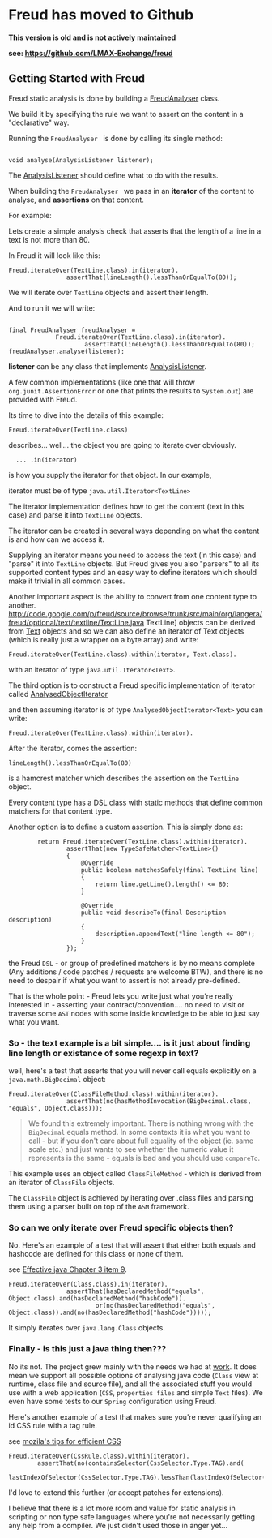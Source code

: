 # Freud has moved to Github #

**This version is old and is not actively maintained**

**see: https://github.com/LMAX-Exchange/freud**

## Getting Started with Freud ##

Freud static analysis is done by building a
[FreudAnalyser](http://code.google.com/p/freud/source/browse/trunk/src/main/org/langera/freud/core/FreudAnalyser.java) class.

We build it by specifying the rule we want to assert on the content
in a "declarative" way.

Running the  `FreudAnalyser ` is done by calling its single method:

```

void analyse(AnalysisListener listener);

```

The [AnalysisListener](http://code.google.com/p/freud/source/browse/trunk/src/main/org/langera/freud/core/listener/AnalysisListener.java) should define what to do with the results.

When building the  `FreudAnalyser ` we pass in an **iterator** of the content to analyse, and **assertions** on that content.

For example:

Lets create a simple analysis check that asserts that the length of a line in a text is not more than 80.

In Freud it will look like this:

```
Freud.iterateOver(TextLine.class).in(iterator).
                assertThat(lineLength().lessThanOrEqualTo(80));
```

We will iterate over `TextLine` objects and assert their length.

And to run it we will write:

```

final FreudAnalyser freudAnalyser =      
             Freud.iterateOver(TextLine.class).in(iterator).
                     assertThat(lineLength().lessThanOrEqualTo(80));
freudAnalyser.analyse(listener);

```

**listener** can be any class that implements [AnalysisListener](http://code.google.com/p/freud/source/browse/trunk/src/main/org/langera/freud/core/listener/AnalysisListener.java).

A few common implementations (like one that will throw  `org.junit.AssertionError` or one that prints the results to  `System.out`)
are provided with Freud.

Its time to dive into the details of this example:

```
Freud.iterateOver(TextLine.class)
```

describes... well... the object you are going to iterate over obviously.

```
  ... .in(iterator)
```

is how you supply the iterator for that object. In our example,

iterator must be of type `java.util.Iterator<TextLine>`

The iterator implementation defines how to get the content (text in this case) and parse it into `TextLine` objects.

The iterator can be created in several ways depending on what the content is and how can we access it.

Supplying an iterator means you need to access the text (in this case) and "parse" it into `TextLine` objects. But Freud gives you also "parsers" to all its supported content types and an easy way to define iterators which should make it trivial in all common cases.

Another important aspect is the ability to convert from one content type
to another. http://code.google.com/p/freud/source/browse/trunk/src/main/org/langera/freud/optional/text/textline/TextLine.java TextLine] objects can be derived from
[Text](http://code.google.com/p/freud/source/browse/trunk/src/main/org/langera/freud/optional/text/Text.java) objects and so we can also define an iterator of Text objects (which is really just a wrapper on a byte array) and write:

```
Freud.iterateOver(TextLine.class).within(iterator, Text.class).
```

with an iterator of type `java.util.Iterator<Text>`.


The third option is to construct a Freud specific implementation of iterator called [AnalysedObjectIterator](http://code.google.com/p/freud/source/browse/trunk/src/main/org/langera/freud/core/iterator/AnalysedObjectIterator.java)

and then assuming iterator is of type `AnalysedObjectIterator<Text>`
you can write:

```
Freud.iterateOver(TextLine.class).within(iterator).
```

After the iterator, comes the assertion:

```
lineLength().lessThanOrEqualTo(80) 
```

is a hamcrest matcher which describes the assertion on the `TextLine` object.

Every content type has a DSL class with static methods that define common matchers for that content type.

Another option is to define a custom assertion. This is simply done as:

```
        return Freud.iterateOver(TextLine.class).within(iterator).
                assertThat(new TypeSafeMatcher<TextLine>()
                {
                    @Override
                    public boolean matchesSafely(final TextLine line)
                    {
                        return line.getLine().length() <= 80;
                    }

                    @Override
                    public void describeTo(final Description description)
                    {
                        description.appendText("line length <= 80");
                    }
                });

```


the Freud `DSL` - or group of predefined matchers is by no means complete
(Any additions / code patches / requests are welcome BTW), and there is no need to despair if what you want to assert is not already pre-defined.

That is the whole point - Freud lets you write just what you're really interested in - asserting your contract/convention.... no need to visit or traverse some `AST` nodes with some inside knowledge to be able to just say what you want.

### So - the text example is a bit simple.... is it just about finding line length or existance of some regexp in text? ###

well, here's a test that asserts that you will never call equals explicitly on a `java.math.BigDecimal` object:

```
Freud.iterateOver(ClassFileMethod.class).within(iterator).
                assertThat(no(hasMethodInvocation(BigDecimal.class, "equals", Object.class)));

```

> We found this extremely important. There is nothing wrong with the `BigDecimal` equals method. In some contexts it is what you want to call - but if you don't care about full equality of the object (ie. same scale etc.) and just wants to see whether the numeric value it represents is the same - equals is bad and you should use `compareTo`.


This example uses an object called `ClassFileMethod` - which is derived from an iterator of `ClassFile` objects.

The `ClassFile` object is achieved by iterating over .class files and parsing them using a parser built on top of the `ASM` framework.

### So can we only iterate over Freud specific objects then? ###

No. Here's an example of a test that will assert that either both equals and hashcode are defined for this class or none of them.

see [Effective java Chapter 3 item 9](http://java.sun.com/docs/books/effective/).

```
Freud.iterateOver(Class.class).in(iterator).
                assertThat(hasDeclaredMethod("equals", Object.class).and(hasDeclaredMethod("hashCode")).
                        or(no(hasDeclaredMethod("equals", Object.class)).and(no(hasDeclaredMethod("hashCode")))));
```

It simply iterates over `java.lang.Class` objects.

### Finally - is this just a java thing then??? ###

No its not. The project grew mainly with the needs we had at [work](http://www.LMAX.com). It does mean we support all possible options of analysing java code (`Class` view at runtime, class file and source file), and all the associated stuff you would use with a web application
(`CSS`, `properties files` and simple `Text` files).
We even have some tests to our `Spring` configuration using Freud.

Here's another example of a test that makes sure you're never qualifying an id CSS rule with a tag rule.

see [mozila's tips for efficient CSS](https://developer.mozilla.org/en/Writing_Efficient_CSS)

```
Freud.iterateOver(CssRule.class).within(iterator).
        assertThat(no(containsSelector(CssSelector.Type.TAG).and(
                lastIndexOfSelector(CssSelector.Type.TAG).lessThan(lastIndexOfSelector(CssSelector.Type.ID)))));
```

I'd love to extend this further (or accept patches for extensions).

I believe that there is a lot more room and value for static analysis in scripting or non type safe languages where you're not necessarily getting any help from a compiler. We just didn't used those in anger yet...